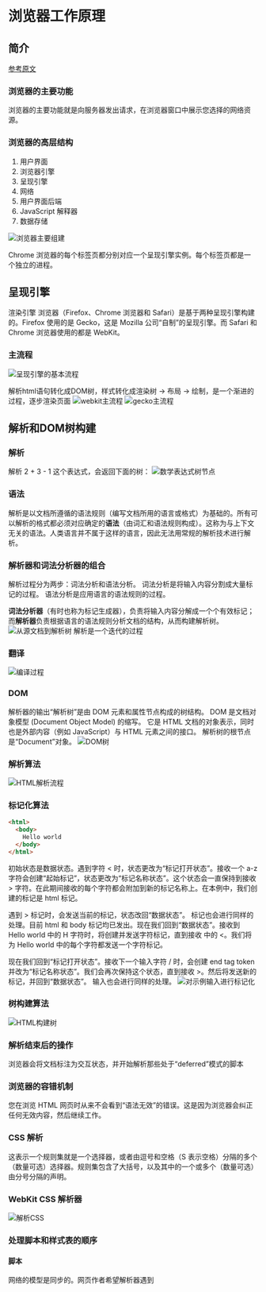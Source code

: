 # 浏览器工作原理
## 简介
[参考原文](https://www.html5rocks.com/zh/tutorials/internals/howbrowserswork/)
### 浏览器的主要功能
浏览器的主要功能就是向服务器发出请求，在浏览器窗口中展示您选择的网络资源。

### 浏览器的高层结构
1. 用户界面 
2. 浏览器引擎
3. 呈现引擎
4. 网络
5. 用户界面后端
6. JavaScript 解释器
7. 数据存储

![浏览器主要组建](../Assets/how_browser_work/browser_main_component.png)

Chrome 浏览器的每个标签页都分别对应一个呈现引擎实例。每个标签页都是一个独立的进程。


## 呈现引擎
渲染引擎
浏览器（Firefox、Chrome 浏览器和 Safari）是基于两种呈现引擎构建的。Firefox 使用的是 Gecko，这是 Mozilla 公司“自制”的呈现引擎。而 Safari 和 Chrome 浏览器使用的都是 WebKit。

### 主流程

![呈现引擎的基本流程](../Assets/how_browser_work/render_engine_basic_flow.png)

解析html语句转化成DOM树，样式转化成渲染树 -> 布局 -> 绘制，是一个渐进的过程，逐步渲染页面
![webkit主流程](../Assets/how_browser_work/webkit_flow.png)
![gecko主流程](../Assets/how_browser_work/gecko.jpg)

## 解析和DOM树构建
### 解析
解析 2 + 3 - 1 这个表达式，会返回下面的树：
![数学表达式树节点](../Assets/how_browser_work/math_express_tree_node.png)

### 语法
解析是以文档所遵循的语法规则（编写文档所用的语言或格式）为基础的。所有可以解析的格式都必须对应确定的**语法**（由词汇和语法规则构成）。这称为与上下文无关的语法。人类语言并不属于这样的语言，因此无法用常规的解析技术进行解析。

### 解析器和词法分析器的组合
解析过程分为两步：词法分析和语法分析。
词法分析是将输入内容分割成大量标记的过程。
语法分析是应用语言的语法规则的过程。

**词法分析器**（有时也称为标记生成器），负责将输入内容分解成一个个有效标记；而**解析器**负责根据语言的语法规则分析文档的结构，从而构建解析树。
![从源文档到解析树](../Assets/how_browser_work/analysis_parse_tree.png)
解析是一个迭代的过程

### 翻译
![编译过程](../Assets/how_browser_work/parsing_progress.png)

### DOM
解析器的输出“解析树”是由 DOM 元素和属性节点构成的树结构。
DOM 是文档对象模型 (Document Object Model) 的缩写。
它是 HTML 文档的对象表示，同时也是外部内容（例如 JavaScript）与 HTML 元素之间的接口。
解析树的根节点是“Document”对象。
![DOM树](../Assets/how_browser_work/DOM_tree.png)

### 解析算法
![HTML解析流程](../Assets/how_browser_work/HTML_parsing.png)
### 标记化算法
```html
<html>
  <body>
    Hello world
  </body>
</html>
```
初始状态是数据状态。遇到字符 < 时，状态更改为“标记打开状态”。接收一个 a-z 字符会创建“起始标记”，状态更改为“标记名称状态”。这个状态会一直保持到接收 > 字符。在此期间接收的每个字符都会附加到新的标记名称上。在本例中，我们创建的标记是 html 标记。

遇到 > 标记时，会发送当前的标记，状态改回“数据状态”。<body> 标记也会进行同样的处理。目前 html 和 body 标记均已发出。现在我们回到“数据状态”。接收到 Hello world 中的 H 字符时，将创建并发送字符标记，直到接收 </body> 中的 <。我们将为 Hello world 中的每个字符都发送一个字符标记。

现在我们回到“标记打开状态”。接收下一个输入字符 / 时，会创建 end tag token 并改为“标记名称状态”。我们会再次保持这个状态，直到接收 >。然后将发送新的标记，并回到“数据状态”。</html> 输入也会进行同样的处理。
![对示例输入进行标记化](../Assets/how_browser_work/input_label.png)
### 树构建算法
![HTML构建树](../Assets/how_browser_work/HTML_tree_build.png)
### 解析结束后的操作
浏览器会将文档标注为交互状态，并开始解析那些处于“deferred”模式的脚本
### 浏览器的容错机制
您在浏览 HTML 网页时从来不会看到“语法无效”的错误。这是因为浏览器会纠正任何无效内容，然后继续工作。

### CSS 解析
这表示一个规则集就是一个选择器，或者由逗号和空格（S 表示空格）分隔的多个（数量可选）选择器。规则集包含了大括号，以及其中的一个或多个（数量可选）由分号分隔的声明。
### WebKit CSS 解析器
![解析CSS](../Assets/how_browser_work/parsing_CSS.png)
### 处理脚本和样式表的顺序
#### 脚本
网络的模型是同步的。网页作者希望解析器遇到 <script> 标记时立即解析并执行脚本。文档的解析将停止，直到脚本执行完毕。如果脚本是外部的，那么解析过程会停止，直到从网络同步抓取资源完成后再继续。此模型已经使用了多年，也在 HTML4 和 HTML5 规范中进行了指定。作者也可以将脚本标注为“defer”，这样它就不会停止文档解析，而是等到解析结束才执行。HTML5 增加了一个选项，可将脚本标记为异步，以便由其他线程解析和执行。
#### 预解析
WebKit 和 Firefox 都进行了这项优化。在执行脚本时，其他线程会解析文档的其余部分，找出并加载需要通过网络加载的其他资源。通过这种方式，资源可以在并行连接上加载，从而提高总体速度。请注意，预解析器不会修改 DOM 树，而是将这项工作交由主解析器处理；预解析器只会解析外部资源（例如外部脚本、样式表和图片）的引用。

#### 样式表
Firefox 在样式表加载和解析的过程中，会禁止所有脚本。而对于 WebKit 而言，仅当脚本尝试访问的样式属性可能受尚未加载的样式表影响时，它才会禁止该脚本。

## 呈现树构建
在 DOM 树构建的同时，浏览器还会构建另一个树结构：呈现树。这是由可视化元素按照其显示顺序而组成的树，也是文档的可视化表示。它的作用是让您按照正确的顺序绘制内容。
```TS
// WebKits RenderObjec
class RenderObject{
  virtual void layout();
  virtual void paint(PaintInfo);
  virtual void rect repaintRect();
  Node* node;  //the DOM node
  RenderStyle* style;  // the computed style
  RenderLayer* containgLayer; //the containing z-index layer
}
```
```TS
RenderObject* RenderObject::createObject(Node* node, RenderStyle* style)
{
    Document* doc = node->document();
    RenderArena* arena = doc->renderArena();
    ...
    RenderObject* o = 0;

    switch (style->display()) {
        case NONE:
            break;
        case INLINE:
            o = new (arena) RenderInline(node);
            break;
        case BLOCK:
            o = new (arena) RenderBlock(node);
            break;
        case INLINE_BLOCK:
            o = new (arena) RenderBlock(node);
            break;
        case LIST_ITEM:
            o = new (arena) RenderListItem(node);
            break;
       ...
    }

    return o;
}
```

### 呈现树和 DOM 树的关系
![呈现树](../Assets/how_browser_work/render_tree.png)

## 布局
呈现器在创建完成并添加到呈现树时，并不包含位置和大小信息。计算这些值的过程称为布局或重排。

### Dirty 位系统
如果某个呈现器发生了更改，或者将自身及其子代标注为“dirty”，则需要进行布局。

### 全局布局和增量布局
全局布局是指触发了整个呈现树范围的布局，触发原因可能包括：
1. 影响所有呈现器的全局样式更改，例如字体大小更改。
2. 屏幕大小调整

![增量布局](../Assets/how_brower_work/dirty_render.png)
### 布局处理
1. 父呈现器确定自己的宽度。
2. 父呈现器依次处理子呈现器，并且：
    1. 放置子呈现器（设置 x,y 坐标）。
    2. 如果有必要，调用子呈现器的布局（如果子呈现器是 dirty 的，或者这是全局布局，或出于其他某些原因），这会计算子呈现器的高度。
3. 父呈现器根据子呈现器的累加高度以及边距和补白的高度来设置自身高度，此值也可供父呈现器的父呈现器使用。
4. 将其 dirty 位设置为 false。



## 绘制
在绘制阶段，系统会遍历呈现树，并调用呈现器的“paint”方法，将呈现器的内容显示在屏幕上。绘制工作是使用用户界面基础组件完成的。

### 全局绘制和增量绘制
绘制也分为全局（绘制整个呈现树）和增量两种。在增量绘制中，部分呈现器发生了更改，但是不会影响整个树。更改后的呈现器将其在屏幕上对应的矩形区域设为无效，这导致 OS 将其视为一块“dirty 区域”，并生成“paint”事件。OS 会很巧妙地将多个区域合并成一个。在 Chrome 浏览器中，情况要更复杂一些，因为 Chrome 浏览器的呈现器不在主进程上。

### 绘制顺序
1. 背景颜色
2. 背景图片
3. 边框
4. 子代
5. 轮廓

## 动态变化
在发生变化时，浏览器会尽可能做出最小的响应。因此，元素的颜色改变后，只会对该元素进行重绘。元素的位置改变后，只会对该元素及其子元素（可能还有同级元素）进行布局和重绘。添加 DOM 节点后，会对该节点进行布局和重绘。一些重大变化（例如增大“html”元素的字体）会导致缓存无效，使得整个呈现树都会进行重新布局和绘制。

## 呈现引擎的线程
呈现引擎采用了单线程。几乎所有操作（除了网络操作）都是在单线程中进行的。在 Firefox 和 Safari 中，该线程就是浏览器的主线程。而在 Chrome 浏览器中，该线程是标签进程的主线程。
网络操作可由多个并行线程执行。并行连接数是有限的（通常为 2 至 6 个，以 Firefox 3 为例是 6 个）。

### 事件循环
浏览器的主线程是事件循环。它是一个无限循环，永远处于接受处理状态，并等待事件（如布局和绘制事件）发生，并进行处理。这是 Firefox 中关于主事件循环的代码：
```TS
while (!mExiting)
    NS_ProcessNextEvent(thread);
```

## CSS2 可视化模型

### 画布
“画布”这一术语是指“用来呈现格式化结构的空间”，也就是供浏览器绘制内容的区域。画布的空间尺寸大小是无限的，但是浏览器会根据视口的尺寸选择一个初始宽度。

### CSS 框模型
针对文档树中的元素而生成，并根据可视化格式模型进行布局的矩形框。
![css2框模型](../Assets/how_browser_work/css2_frame_module.jpg)

### 定位方案

1. 普通：根据对象在文档中的位置进行定位，也就是说对象在呈现树中的位置和它在 DOM 树中的位置相似，并根据其框类型和尺寸进行布局。
2. 浮动：对象先按照普通流进行布局，然后尽可能地向左或向右移动。
3. 绝对：对象在呈现树中的位置和它在 DOM 树中的位置不同。


